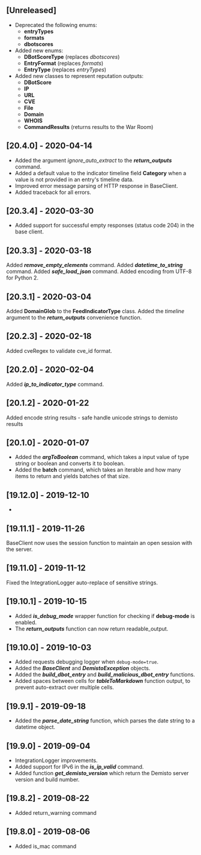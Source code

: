 ## [Unreleased]
  - Deprecated the following enums: 
    - **entryTypes**
    - **formats**
    - **dbotscores**
  - Added new enums: 
    - **DBotScoreType** (replaces *dbotscores*)
    - **EntryFormat** (replaces *formats*)
    - **EntryType** (replaces *entryTypes*)
  - Added new classes to represent reputation outputs:
    - **DBotScore**
    - **IP**
    - **URL**
    - **CVE**
    - **File**
    - **Domain**
    - **WHOIS**
    - **CommandResults** (returns results to the War Room)

## [20.4.0] - 2020-04-14
  - Added the argument *ignore_auto_extract* to the ***return_outputs*** command.
  - Added a default value to the indicator timeline field **Category** when a value is not provided in an entry's timeline data.
  - Improved error message parsing of HTTP response in BaseClient.
  - Added traceback for all errors.


## [20.3.4] - 2020-03-30
- Added support for successful empty responses (status code 204) in the base client.

## [20.3.3] - 2020-03-18
Added ***remove_empty_elements*** command.
Added ***datetime_to_string*** command.
Added ***safe_load_json*** command.
Added encoding from UTF-8 for Python 2.

## [20.3.1] - 2020-03-04
Added **DomainGlob** to the **FeedIndicatorType** class.
Added the *timeline* argument to the ***return_outputs*** convenience function.

## [20.2.3] - 2020-02-18
Added cveRegex to validate cve_id format.

## [20.2.0] - 2020-02-04
Added ***ip_to_indicator_type*** command.


## [20.1.2] - 2020-01-22
Added encode string results - safe handle unicode strings to demisto results

## [20.1.0] - 2020-01-07
 - Added the ***argToBoolean*** command, which takes a input value of type string or boolean and converts it to boolean.
 - Added the **batch** command, which takes an iterable and how many items to return and yields batches of that size.

## [19.12.0] - 2019-12-10
-

## [19.11.1] - 2019-11-26
BaseClient now uses the session function to maintain an open session with the server.

## [19.11.0] - 2019-11-12
Fixed the IntegrationLogger auto-replace of sensitive strings.

## [19.10.1] - 2019-10-15
 - Added ***is_debug_mode*** wrapper function for checking if **debug-mode** is enabled. 
 - The ***return_outputs*** function can now return readable_output.

## [19.10.0] - 2019-10-03
  - Added requests debugging logger when `debug-mode=true`.
  - Added the ***BaseClient*** and ***DemistoException*** objects.
  - Added the ***build_dbot_entry*** and ***build_malicious_dbot_entry*** functions.
  - Added spaces between cells for ***tableToMarkdown*** function output, to prevent auto-extract over multiple cells.

## [19.9.1] - 2019-09-18
  - Added the ***parse_date_string*** function, which parses the date string to a datetime object.


## [19.9.0] - 2019-09-04
  - IntegrationLogger improvements.
  - Added support for IPv6 in the ***is_ip_valid*** command.
  - Added function ***get_demisto_version*** which return the Demisto server version and build number.


## [19.8.2] - 2019-08-22
  - Added return_warning command


## [19.8.0] - 2019-08-06
  - Added is_mac command


